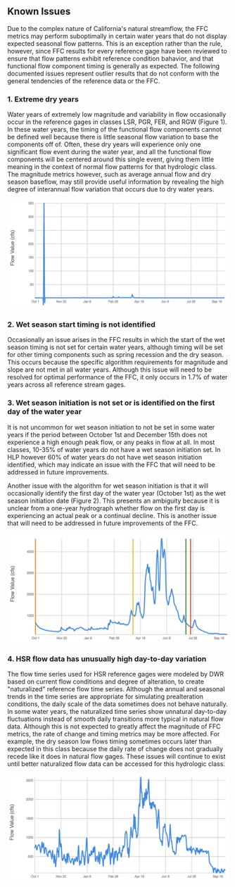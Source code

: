 ## Known Issues

Due to the complex nature of California's natural streamflow, the FFC metrics may perform suboptimally in certain water years that do not display expected seasonal flow patterns. This is an exception rather than the rule, however, since FFC results for every reference gage have been reviewed to ensure that flow patterns exhibit reference condition bahavior, and that functional flow component timing is generally as expected. The following documented issues represent outlier results that do not conform with the general tendencies of the reference data or the FFC.  

### 1. Extreme dry years

Water years of extremely low magnitude and variability in flow occasionally occur in the reference gages in classes LSR, PGR, FER, and RGW (Figure 1). In these water years, the timing of the functional flow components cannot be defined well because there is little seasonal flow variation to base the components off of. Often, these dry years will experience only one significant flow event during the water year, and all the functional flow components will be centered around this single event, giving them little meaning in the context of normal flow patterns for that hydrologic class. The magnitude metrics however, such as average annual flow and dry season baseflow, may still provide useful information by revealing the high degree of interannual flow variation that occurs due to dry water years. 

![Figure 1. A water year from Palm Canyon Creek, class LSR, exhibiting extreme low-flow conditions.](Outlier_pics/Palm_canyon_crk.png)

### 2. Wet season start timing is not identified

Occasionally an issue arises in the FFC results in which the start of the wet season timing is not set for certain water years, although timing will be set for other timing components such as spring recession and the dry season. This occurs because the specific algorithm requirements for magnitude and slope are not met in all water years. Although this issue will need to be resolved for optimal performance of the FFC, it only occurs in 1.7% of water years across all reference stream gages.  

### 3. Wet season initiation is not set or is identified on the first day of the water year

It is not uncommon for wet season initiation to not be set in some water years if the period between October 1st and December 15th does not experience a high enough peak flow, or any peaks in flow at all. In most classes, 10-35% of water years do not have a wet season initiation set. In HLP however 60% of water years do not have wet season initiation identified, which may indicate an issue with the FFC that will need to be addressed in future improvements.   

Another issue with the algorithm for wet season initiation is that it will occasionally identify the first day of the water year (October 1st) as the wet season initiation date (Figure 2). This presents an ambiguity because it is unclear from a one-year hydrograph whether flow on the first day is experiencing an actual peak or a continual decline. This is another issue that will need to be addressed in future improvements of the FFC. 

![Figure 2. A water year from Kings River, class SM, in which the wet season initiation is set on the first day of the water year.](Outlier_pics/Kings_r.png)

### 4. HSR flow data has unusually high day-to-day variation

The flow time series used for HSR reference gages were modeled by DWR based on current flow conditions and degree of alteration, to create "naturalized" reference flow time series. Although the annual and seasonal trends in the time series are appropriate for simulating prealteration conditions, the daily scale of the data sometimes does not behave naturally. In some water years, the naturalized time series show unnatural day-to-day fluctuations instead of smooth daily transitions more typical in natural flow data. Although this is not expected to greatly affect the magnitude of FFC metrics, the rate of change and timing metrics may be more affected. For example, the dry season low flows timing sometimes occurs later than expected in this class because the daily rate of change does not gradually recede like it does in natural flow gages. These issues will continue to exist until better naturalized flow data can be accessed for this hydrologic class. 

![An example of the naturalized flow for the San Joaquin River, class HSR, which displays high daily fluctuations.](Outlier_pics/San_joaquin_R.png)